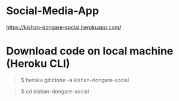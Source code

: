 # Social-Media-App

https://kishan-dongare-social.herokuapp.com/

# Download code on local machine (Heroku CLI)

> $ heroku git:clone -a kishan-dongare-social

> $ cd kishan-dongare-social
